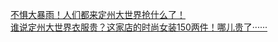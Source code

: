   
[不惧大暴雨！人们都来定州大世界抢什么了！](http://www.dianyue.me/archives/627/ii884d2t8mzj2m9u/)  
[谁说定州大世界衣服贵？这家店的时尚女装150两件！哪儿贵了······](http://www.dianyue.me/archives/499/5ynlq5upexxxdswl/)